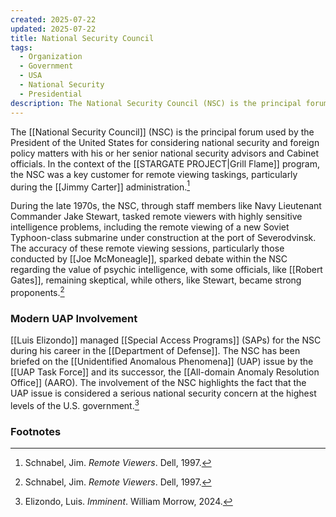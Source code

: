 ```yaml
---
created: 2025-07-22
updated: 2025-07-22
title: National Security Council
tags:
  - Organization
  - Government
  - USA
  - National Security
  - Presidential
description: The National Security Council (NSC) is the principal forum used by the President of the United States for considering national security and foreign policy matters with his or her senior national security advisors and Cabinet officials.
---
```


The [[National Security Council]] (NSC) is the principal forum used by the President of the United States for considering national security and foreign policy matters with his or her senior national security advisors and Cabinet officials. In the context of the [[STARGATE PROJECT|Grill Flame]] program, the NSC was a key customer for remote viewing taskings, particularly during the [[Jimmy Carter]] administration.[^1]

During the late 1970s, the NSC, through staff members like Navy Lieutenant Commander Jake Stewart, tasked remote viewers with highly sensitive intelligence problems, including the remote viewing of a new Soviet Typhoon-class submarine under construction at the port of Severodvinsk. The accuracy of these remote viewing sessions, particularly those conducted by [[Joe McMoneagle]], sparked debate within the NSC regarding the value of psychic intelligence, with some officials, like [[Robert Gates]], remaining skeptical, while others, like Stewart, became strong proponents.[^1]

### Modern UAP Involvement

[[Luis Elizondo]] managed [[Special Access Programs]] (SAPs) for the NSC during his career in the [[Department of Defense]]. The NSC has been briefed on the [[Unidentified Anomalous Phenomena]] (UAP) issue by the [[UAP Task Force]] and its successor, the [[All-domain Anomaly Resolution Office]] (AARO). The involvement of the NSC highlights the fact that the UAP issue is considered a serious national security concern at the highest levels of the U.S. government.[^2]

### Footnotes
[^1]: Schnabel, Jim. *Remote Viewers*. Dell, 1997.
[^2]: Elizondo, Luis. *Imminent*. William Morrow, 2024.